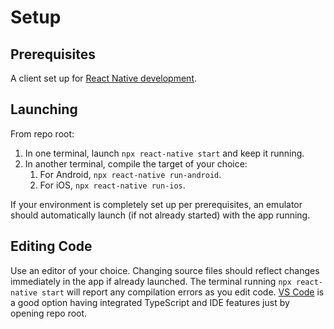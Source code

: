 
# Setup

## Prerequisites

A client set up for [React Native development](https://reactnative.dev/docs/environment-setup).

## Launching

From repo root:
1. In one terminal, launch `npx react-native start` and keep it running.
1. In another terminal, compile the target of your choice:
   1. For Android, `npx react-native run-android`.
   2. For iOS, `npx react-native run-ios`.

If your environment is completely set up per prerequisites, an emulator should automatically launch (if not already started) with the app running.

## Editing Code

Use an editor of your choice. Changing source files should reflect changes immediately in the app if already launched. The terminal running `npx react-native start` will report any compilation errors as you edit code. [VS Code](https://code.visualstudio.com/) is a good option having integrated TypeScript and IDE features just by opening repo root.